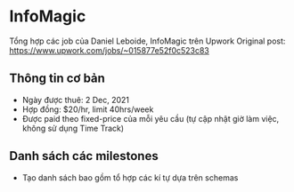 # InfoMagic
Tổng hợp các job của Daniel Leboide, InfoMagic trên Upwork 
Original post: https://www.upwork.com/jobs/~015877e52f0c523c83

## Thông tin cơ bản

- Ngày được thuê: 2 Dec, 2021
- Hợp đồng: $20/hr, limit 40hrs/week
- Được paid theo fixed-price của mỗi yêu cầu (tự cập nhật giờ làm việc, không sử dụng Time Track)

## Danh sách các milestones
- Tạo danh sách bao gồm tổ hợp các kí tự dựa trên schemas
